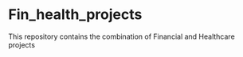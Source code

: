 # Fin_health_projects
This repository contains the combination of Financial and Healthcare projects 
